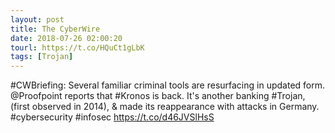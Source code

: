 ```yaml
---
layout: post
title: The CyberWire
date: 2018-07-26 02:00:20
tourl: https://t.co/HQuCt1gLbK
tags: [Trojan]
---
```

#CWBriefing: Several familiar criminal tools are resurfacing in updated form. @Proofpoint reports that #Kronos is back. It's another banking #Trojan, (first observed in 2014), &amp; made its reappearance with attacks in Germany. #cybersecurity #infosec https://t.co/d46JVSlHsS